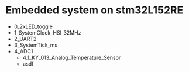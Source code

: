# Embedded system on stm32L152RE
- 0_2xLED_toggle
- 1_SystemClock_HSI_32MHz
- 2_UART2
- 3_SystemTick_ms
- 4_ADC1
  - 4.1_KY_013_Analog_Temperature_Sensor
  - asdf
